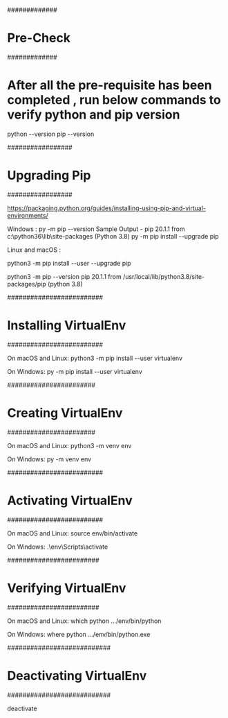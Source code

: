 #############
# Pre-Check #
#############

# After all the pre-requisite has been completed , run below commands to verify python and pip version

python --version
pip --version

#################
# Upgrading Pip #
#################

https://packaging.python.org/guides/installing-using-pip-and-virtual-environments/

Windows :
py -m pip --version
Sample Output - pip 20.1.1 from c:\python36\lib\site-packages (Python 3.8)
py -m pip install --upgrade pip

Linux and macOS :

python3 -m pip install --user --upgrade pip

python3 -m pip --version
pip 20.1.1 from /usr/local/lib/python3.8/site-packages/pip (python 3.8)

#########################
# Installing VirtualEnv #
#########################

On macOS and Linux:
python3 -m pip install --user virtualenv

On Windows:
py -m pip install --user virtualenv

#######################
# Creating VirtualEnv #
#######################

On macOS and Linux:
python3 -m venv env

On Windows:
py -m venv env

#########################
# Activating VirtualEnv #
#########################

On macOS and Linux:
source env/bin/activate

On Windows:
.\env\Scripts\activate

########################
# Verifying VirtualEnv #
########################

On macOS and Linux:
which python
.../env/bin/python

On Windows:
where python
.../env/bin/python.exe

###########################
# Deactivating VirtualEnv #
###########################

deactivate

